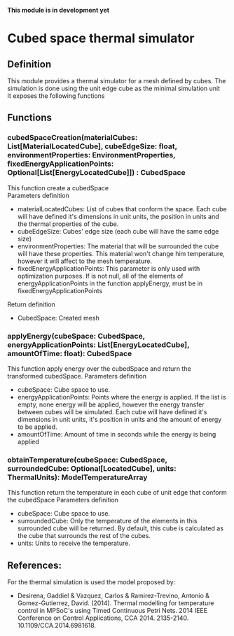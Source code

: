 **This module is in development yet**

# Cubed space thermal simulator

## Definition
This module provides a thermal simulator for a mesh defined by cubes. The simulation is done using the unit edge cube as the minimal simulation unit  
It exposes the following functions  


## Functions
### cubedSpaceCreation(materialCubes: List[MaterialLocatedCube], cubeEdgeSize: float, environmentProperties: EnvironmentProperties, fixedEnergyApplicationPoints: Optional[List[EnergyLocatedCube]]) : CubedSpace 
This function create a cubedSpace  
Parameters definition
- materialLocatedCubes: List of cubes that conform the space. Each cube will have defined it's dimensions in unit units, the position in units and the thermal properties of the cube. 
- cubeEdgeSize: Cubes' edge size (each cube will have the same edge size)  
- environmentProperties: The material that will be surrounded the cube will have these properties. This material won't change him temperature, however it will affect to the mesh temperature.  
- fixedEnergyApplicationPoints: This parameter is only used with optimization purposes. If is not null, all of the elements of energyApplicationPoints in the function applyEnergy, must be in fixedEnergyApplicationPoints  

Return definition
- CubedSpace: Created mesh

### applyEnergy(cubeSpace: CubedSpace, energyApplicationPoints: List[EnergyLocatedCube], amountOfTime: float): CubedSpace
This function apply energy over the cubedSpace and return the transformed cubedSpace.
Parameters definition
- cubeSpace: Cube space to use.  
- energyApplicationPoints: Points where the energy is applied. If the list is empty, none energy will be applied, however the energy transfer between cubes will be simulated. Each cube will have defined it's dimensions in unit units, it's position in units and the amount of energy to be applied.  
- amountOfTime: Amount of time in seconds while the energy is being applied  

### obtainTemperature(cubeSpace: CubedSpace, surroundedCube: Optional[LocatedCube], units: ThermalUnits): ModelTemperatureArray
This function return the temperature in each cube of unit edge that conform the cubedSpace
Parameters definition
- cubeSpace: Cube space to use.  
- surroundedCube: Only the temperature of the elements in this surrounded cube will be returned. By default, this cube is calculated as the cube that surrounds the rest of the cubes.  
- units: Units to receive the temperature.  

## References:
For the thermal simulation is used the model proposed by:
- Desirena, Gaddiel & Vazquez, Carlos & Ramirez-Trevino, Antonio & Gomez-Gutierrez, David. (2014). Thermal modelling for temperature control in MPSoC's using Timed Continuous Petri Nets. 2014 IEEE Conference on Control Applications, CCA 2014. 2135-2140. 10.1109/CCA.2014.6981618. 